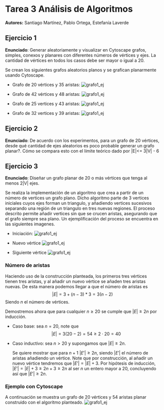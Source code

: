 # Tarea 3 Análisis de Algoritmos
**Autores:** Santiago Martínez, Pablo Ortega, Estefanía Laverde
## Ejercicio 1 
**Enunciado**: Generar aleatoriamente y visualizar en Cytoscape grafos, simples, conexos y planares con diferentes números de vértices y ejes. La cantidad de vértices en todos los casos debe ser mayor o igual a 20.

Se crean los siguientes grafos aleatorios planos y se grafican planarmente usando Cytoscape. 
- Grafo de 20 vértices y 35 aristas:
  ![grafo1_ej](graphs/detangled1.png)
- Grafo de 42 vértices y 48 aristas:
  ![grafo1_ej](graphs/detangled2.png)
- Grafo de 25 vertices y 43 aristas:
  ![grafo1_ej](graphs/detangled3.png)
- Grafo de 32 vertices y 39 aristas:
  ![grafo1_ej](graphs/detangled4.png)

  <!-- TODO: terminar de colocar los ejemplos -->

## Ejercicio 2
**Enunciado**: De acuerdo con los experimentos, para un grafo de 20 vértices, desde qué cantidad de ejes aleatorios es poco probable generar un grafo planar?. Cómo se compara esto con el límite teórico dado por |E|<= 3|V| - 6

<!-- TODO: explicar experimentos y mostrar resultados -->

## Ejercicio 3
**Enunciado**: Diseñar un grafo planar de 20 o más vértices que tenga al menos 2|V| ejes.

Se realiza la implementación de un algoritmo que crea a partir de un número de vertices un grafo plano. Dicho algoritmo parte de 3 vertices iniciales cuyos ejes forman un triangulo, y añadiendo vertices sucesivos separando una región de un triangulo en tres nuevas regiones. El proceso descrito permite añadir vertices sin que se crucen aristas, asegurando que el grafo siempre sea plano. Un ejemplificación del proceso se encuentra en las siguientes imagenes. 

- Iniciación:
    ![grafo1_ej](graphs/grafo1_ej.csv.png)

- Nuevo vértice
    ![grafo1_ej](graphs/grafo1_ej4.csv.png)
  
- Siguiente vértice
    ![grafo1_ej](graphs/grafo2_ej.csv.png)

### Número de aristas
Haciendo uso de la construcción planteada, los primeros tres vértices tienen tres aristas, y al añadir un nuevo vértice se añaden tres aristas nuevas. De esta manera podemos llegar a que el número de aristas es
$$|E|=3+(n-3)*3 = 3(n-2)$$
Siendo $n$ el número de vértices.

Demostremos ahora que para cualquier $n\geq20$ se cumple que $|E|\geq2n$ por inducción.

- Caso base: sea $n=20$, note que 
$$|E| = 3(20-2) = 54 \geq 2\cdot20 = 40$$
- Caso inductivo: sea $n>20$ y supongamos que $|E|\geq2n$. 
  
  Se quiere mostrar que para $n+1$ $|E'|\geq2n$, siendo $|E'|$ el número de aristas añadiendo un vértice.
  Note que por construcción, al añadir un nuevo vértice tendremos que $|E'|=|E|+3$. Por hipótesis de inducción, $|E'|=|E|+3 \geq2n+3\geq2n$ al ser $n$ un entero mayor a 20, concluyendo así que $|E'|\geq2n$.

### Ejemplo con Cytoscape
A continuación se muestra un grafo de 20 vértices y 54 aristas planar construido con el algoritmo planteado.
![grafo1_ej](graphs/grafo1.csv_7.png)